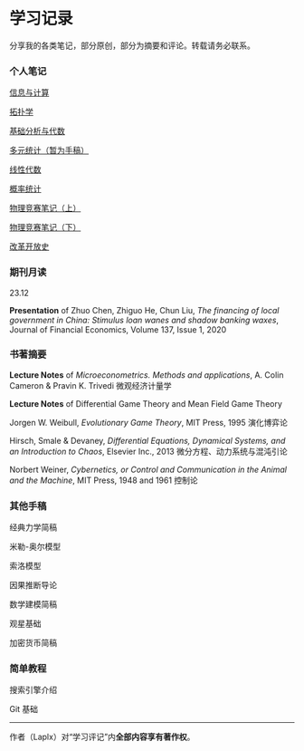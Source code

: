 # 学习记录

分享我的各类笔记，部分原创，部分为摘要和评论。转载请务必联系。

### 个人笔记

[信息与计算](note/info_compu.pdf)

[拓扑学](note/topology.pdf)

[基础分析与代数](note/anal.pdf)

[多元统计（暂为手稿）](note/multistat_o.pdf)

[线性代数](note/la.pdf)

[概率统计](note/probstat.pdf)

[物理竞赛笔记（上）](note/phy-1.pdf)

[物理竞赛笔记（下）](note/phy-2.pdf)

[改革开放史](https://laplx.cc/note/china_reform)

### 期刊月读

23.12

**Presentation** of Zhuo Chen, Zhiguo He, Chun Liu, *The financing of local government in China: Stimulus loan wanes and shadow banking waxes*, Journal of Financial Economics, Volume 137, Issue 1, 2020

### 书著摘要

**Lecture Notes** of *Microeconometrics. Methods and applications*, A. Colin Cameron & Pravin K. Trivedi  微观经济计量学

**Lecture Notes** of Differential Game Theory and Mean Field Game Theory

Jorgen W. Weibull, *Evolutionary Game Theory*, MIT Press, 1995  演化博弈论

Hirsch, Smale & Devaney, *Differential Equations, Dynamical Systems, and an Introduction to Chaos*,  Elsevier Inc., 2013  微分方程、动力系统与混沌引论

Norbert Weiner, *Cybernetics, or Control and Communication in the Animal and the Machine*, MIT Press, 1948 and 1961  控制论

### 其他手稿

经典力学简稿

米勒-奥尔模型

索洛模型

因果推断导论

数学建模简稿

观星基础

加密货币简稿

### 简单教程

搜索引擎介绍

Git 基础

---

作者（Laplx）对“学习评记”内**全部内容享有著作权**。
